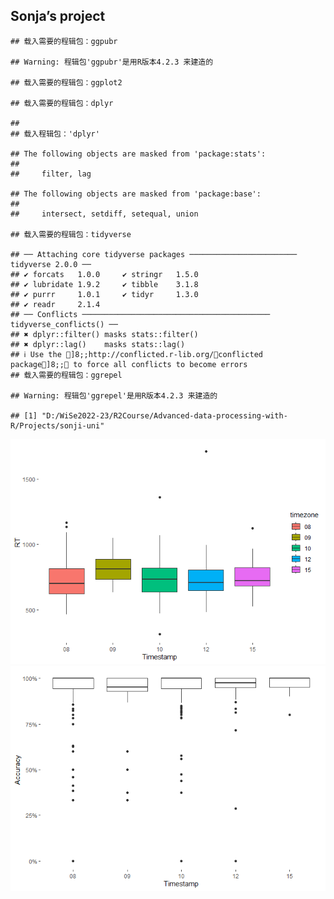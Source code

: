 ## Sonja’s project

    ## 载入需要的程辑包：ggpubr

    ## Warning: 程辑包'ggpubr'是用R版本4.2.3 来建造的

    ## 载入需要的程辑包：ggplot2

    ## 载入需要的程辑包：dplyr

    ## 
    ## 载入程辑包：'dplyr'

    ## The following objects are masked from 'package:stats':
    ## 
    ##     filter, lag

    ## The following objects are masked from 'package:base':
    ## 
    ##     intersect, setdiff, setequal, union

    ## 载入需要的程辑包：tidyverse

    ## ── Attaching core tidyverse packages ──────────────────────── tidyverse 2.0.0 ──
    ## ✔ forcats   1.0.0     ✔ stringr   1.5.0
    ## ✔ lubridate 1.9.2     ✔ tibble    3.1.8
    ## ✔ purrr     1.0.1     ✔ tidyr     1.3.0
    ## ✔ readr     2.1.4     
    ## ── Conflicts ────────────────────────────────────────── tidyverse_conflicts() ──
    ## ✖ dplyr::filter() masks stats::filter()
    ## ✖ dplyr::lag()    masks stats::lag()
    ## ℹ Use the ]8;;http://conflicted.r-lib.org/conflicted package]8;; to force all conflicts to become errors
    ## 载入需要的程辑包：ggrepel

    ## Warning: 程辑包'ggrepel'是用R版本4.2.3 来建造的

    ## [1] "D:/WiSe2022-23/R2Course/Advanced-data-processing-with-R/Projects/sonji-uni"

![](Plot_files/figure-markdown_strict/unnamed-chunk-1-1.png)![](Plot_files/figure-markdown_strict/unnamed-chunk-1-2.png)
